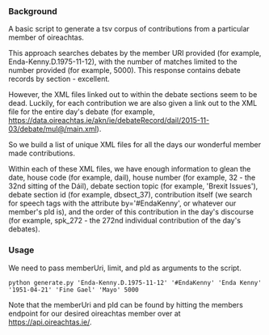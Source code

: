 ### Background

A basic script to generate a tsv corpus of contributions from a particular member of oireachtas.

This approach searches debates by the member URI provided (for example, Enda-Kenny.D.1975-11-12), with the number of matches limited to the number provided (for example, 5000). This response contains debate records by section - excellent.

However, the XML files linked out to within the debate sections seem to be dead. Luckily, for each contribution we are also given a link out to the XML file for the entire day's debate (for example, https://data.oireachtas.ie/akn/ie/debateRecord/dail/2015-11-03/debate/mul@/main.xml).

So we build a list of unique XML files for all the days our wonderful member made contributions.

Within each of these XML files, we have enough information to glean the date, house code (for example, dail), house number (for example, 32 - the 32nd sitting of the Dáil), debate section topic (for example, 'Brexit Issues'), debate section id (for example, dbsect_37), contribution itself (we search for speech tags with the attribute by='#EndaKenny', or whatever our member's pId is), and the order of this contribution in the day's discourse (for example, spk_272 - the 272nd individual contribution of the day's debates).

### Usage

We need to pass memberUri, limit, and pId as arguments to the script.

`python generate.py 'Enda-Kenny.D.1975-11-12' '#EndaKenny' 'Enda Kenny' '1951-04-21' 'Fine Gael' 'Mayo' 5000`

Note that the memberUri and pId can be found by hitting the members endpoint for our desired oireachtas member over at https://api.oireachtas.ie/.
